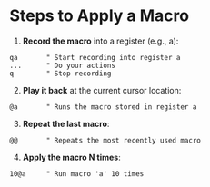 
# Steps to Apply a Macro

1. **Record the macro** into a register (e.g., a):

```vim
qa       " Start recording into register a
...      " Do your actions
q        " Stop recording
```

2. **Play it back** at the current cursor location:

```vim
@a       " Runs the macro stored in register a
```

3. **Repeat the last macro**:

```vim
@@       " Repeats the most recently used macro
```

4. **Apply the macro N times**:

```vim
10@a     " Run macro 'a' 10 times
```
